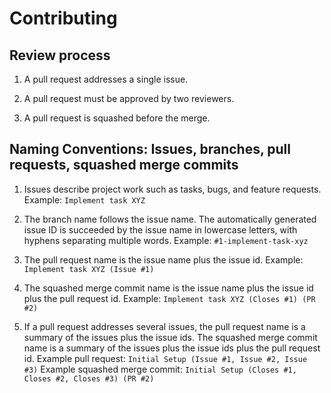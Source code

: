 # Contributing
## Review process
1. A pull request addresses a single issue. 

2. A pull request must be approved by two reviewers.

3. A pull request is squashed before the merge.

## Naming Conventions: Issues, branches, pull requests, squashed merge commits
1. Issues describe project work such as tasks, bugs, and feature requests. 
Example: ```Implement task XYZ```

2. The branch name follows the issue name. 
The automatically generated issue ID is succeeded by the issue name in lowercase letters, with hyphens separating multiple words.
Example: ```#1-implement-task-xyz```

3. The pull request name is the issue name plus the issue id.
Example: ```Implement task XYZ (Issue #1)```

4. The squashed merge commit name is the issue name plus the issue id plus the pull request id. 
Example: ```Implement task XYZ (Closes #1) (PR #2)```

5. If a pull request addresses several issues, the pull request name is a summary of the issues plus the issue ids.
The squashed merge commit name is a summary of the issues plus the issue ids plus the pull request id.
Example pull request: ```Initial Setup (Issue #1, Issue #2, Issue #3)```
Example squashed merge commit: ```Initial Setup (Closes #1, Closes #2, Closes #3) (PR #2)```
